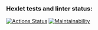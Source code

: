 ### Hexlet tests and linter status:
[![Actions Status](https://github.com/JduMoment/python-project-50/actions/workflows/hexlet-check.yml/badge.svg)](https://github.com/JduMoment/python-project-50/actions)
[![Maintainability](https://api.codeclimate.com/v1/badges/400d66b15aa2310f7ceb/maintainability)](https://codeclimate.com/github/JduMoment/python-project-50/maintainability)
